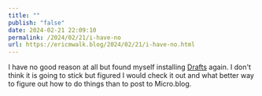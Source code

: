 ```yaml
---
title: ""
publish: "false"
date: 2024-02-21 22:09:10
permalink: /2024/02/21/i-have-no
url: https://ericmwalk.blog/2024/02/21/i-have-no.html
---
```


I have no good reason at all but found myself installing [Drafts](https://getdrafts.com) again. I don't think it is going to stick but figured I would check it out and what better way to figure out how to do things than to post to Micro.blog.